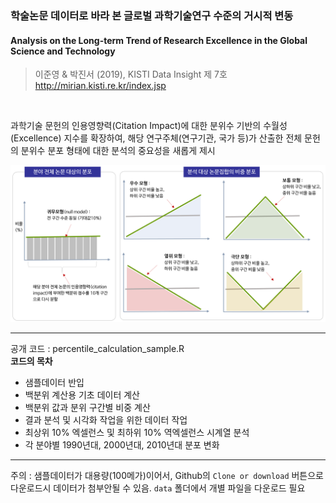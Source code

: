 ### 학술논문 데이터로 바라 본 글로벌 과학기술연구 수준의 거시적 변동

#### Analysis on the Long-term Trend of Research Excellence in the Global Science and Technology


> 이준영 & 박진서 (2019), KISTI Data Insight 제 7호 http://mirian.kisti.re.kr/index.jsp

<br>

과학기술 문헌의 인용영향력(Citation Impact)에 대한 분위수 기반의 수월성(Excellence) 지수를 확장하여, 해당 연구주체(연구기관, 국가 등)가 산출한 전체 문헌의 분위수 분포 형태에 대한 분석의 중요성을 새롭게 제시  

![Patterns of Percentile Distribution](./images/percentile_distribution_pattern.png)

---
공개 코드 : percentile_calculation_sample.R
<br>
**코드의 목차**

* 샘플데이터 반입
* 백분위 계산용 기초 데이터 계산
* 백분위 값과 분위 구간별 비중 계산
* 결과 분석 및 시각화 작업을 위한 데이터 작업
* 최상위 10% 엑셀런스 및 최하위 10% 역엑셀런스 시계열 분석
* 각 분야별 1990년대, 2000년대, 2010년대 분포 변화



---

주의 : 샘플데이터가 대용량(100메가)이어서, Github의 `Clone or download` 버튼으로 다운로드시 데이터가 첨부안될 수 있음. `data` 폴더에서 개별 파일을 다운로드 필요    
